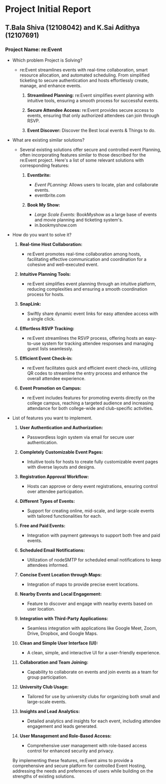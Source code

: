 # Project Initial Report

##  T.Bala Shiva (12108042) and K.Sai Adithya (12107691)

### Project Name: re:Event

- Which problem Project is Solving?

  - re:Event streamlines events with real-time collaboration, smart resource allocation, and automated scheduling. From simplified ticketing to secure authentication and hosts effortlessly create, manage, and enhance events.

    1. **Streamlined Planning:** re:Event simplifies event planning with intuitive tools, ensuring a smooth process for successful events.

    2. **Secure Attendee Access:** re:Event provides secure access to events, ensuring that only authorized attendees can join through RSVP.

    3. **Event Discover:** Discover the Best local events & Things to do.


- What are existing similar solutions?

  - Several existing solutions offer secure and controlled event Planning, often incorporating features similar to those described for the re:Event project. Here's a list of some relevant solutions with corresponding features:

    1. **Eventbrite:**
        - *Event PLanning:* Allows users to locate, plan and collaborate events.
        - eventbrite.com

    2. **Book My Show:**
        - *Large Scale Events:* BookMyshow as a large base of events and movie planning and ticketing system's.
        - in.bookmyshow.com


- How do you want to solve it?

    1. **Real-time Host Collaboration:**
        - re:Event promotes real-time collaboration among hosts, facilitating effective communication and coordination for a cohesive and well-executed event.

    2. **Intuitive Planning Tools:**
        - re:Event simplifies event planning through an intuitive platform, reducing complexities and ensuring a smooth coordination process for hosts.

    3. **SnapLink:**
        - Swiftly share dynamic event links for easy attendee access with a single click.
    
    4. **Effortless RSVP Tracking:**
        - re:Event streamlines the RSVP process, offering hosts an easy-to-use system for tracking attendee responses and managing guest lists seamlessly.

    5. **Efficient Event Check-in:**
        - re:Event facilitates quick and efficient event check-ins, utilizing QR codes to streamline the entry process and enhance the overall attendee experience.

    6. **Event Promotion on Campus:**
        - re:Event includes features for promoting events directly on the college campus, reaching a targeted audience and increasing attendance for both college-wide and club-specific activities.

 

- List of features you want to implement.
   

    1. **User Authentication and Authorization:**
        - Passwordless login system via email for secure user authentication.
       
    2. **Completely Customizable Event Pages:**
        - Intuitive tools for hosts to create fully customizable event pages with diverse layouts and designs.

    3. **Registration Approval Workflow:**
        - Hosts can approve or deny event registrations, ensuring control over attendee participation.

    4. **Different Types of Events:**
        - Support for creating online, mid-scale, and large-scale events with tailored functionalities for each.

    5. **Free and Paid Events:**
        - Integration with payment gateways to support both free and paid events.

    6. **Scheduled Email Notifications:**
        - Utilization of nodeSMTP for scheduled email notifications to keep attendees informed.

    7. **Concise Event Location through Maps:**
        - Integration of maps to provide precise event locations.

    8. **Nearby Events and Local Engagement:**
        - Feature to discover and engage with nearby events based on user location.

    9. **Integration with Third-Party Applications:**
        - Seamless integration with applications like Google Meet, Zoom, Drive, Dropbox, and Google Maps.

    10. **Clean and Simple User Interface (UI):**
        - A clean, simple, and interactive UI for a user-friendly experience.

    11. **Collaboration and Team Joining:**
        - Capability to collaborate on events and join events as a team for group participation.

    12. **University Club Usage:**
        - Tailored for use by university clubs for organizing both small and large-scale events.

    13. **Insights and Lead Analytics:**
        - Detailed analytics and insights for each event, including attendee engagement and leads generated.

    14. **User Management and Role-Based Access:**
        - Comprehensive user management with role-based access control for enhanced security and privacy.

    By implementing these features, re:Event aims to provide a comprehensive and secure platform for controlled Event Hosting, addressing the needs and preferences of users while building on the strengths of existing solutions.
